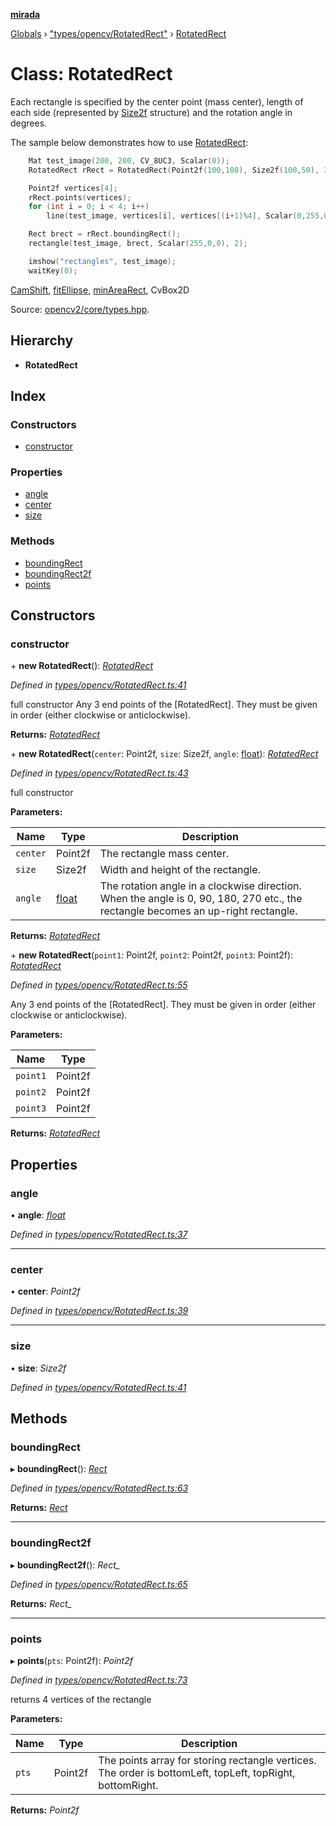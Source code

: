 **[mirada](../README.md)**

[Globals](../README.md) › ["types/opencv/RotatedRect"](../modules/_types_opencv_rotatedrect_.md) › [RotatedRect](_types_opencv_rotatedrect_.rotatedrect.md)

# Class: RotatedRect

Each rectangle is specified by the center point (mass center), length of each side (represented by
[Size2f](#dc/d84/group__core__basic_1gab34496d2466b5f69930ab74c70f117d4}) structure) and the
rotation angle in degrees.

The sample below demonstrates how to use [RotatedRect](#db/dd6/classcv_1_1RotatedRect}):

```cpp
    Mat test_image(200, 200, CV_8UC3, Scalar(0));
    RotatedRect rRect = RotatedRect(Point2f(100,100), Size2f(100,50), 30);

    Point2f vertices[4];
    rRect.points(vertices);
    for (int i = 0; i < 4; i++)
        line(test_image, vertices[i], vertices[(i+1)%4], Scalar(0,255,0), 2);

    Rect brect = rRect.boundingRect();
    rectangle(test_image, brect, Scalar(255,0,0), 2);

    imshow("rectangles", test_image);
    waitKey(0);
```

[CamShift](#dc/d6b/group__video__track_1gaef2bd39c8356f423124f1fe7c44d54a1}),
[fitEllipse](#d3/dc0/group__imgproc__shape_1gaf259efaad93098103d6c27b9e4900ffa}),
[minAreaRect](#d3/dc0/group__imgproc__shape_1ga3d476a3417130ae5154aea421ca7ead9}), CvBox2D

Source:
[opencv2/core/types.hpp](https://github.com/opencv/opencv/tree/master/modules/core/include/opencv2/core/types.hpp#L534).

## Hierarchy

* **RotatedRect**

## Index

### Constructors

* [constructor](_types_opencv_rotatedrect_.rotatedrect.md#constructor)

### Properties

* [angle](_types_opencv_rotatedrect_.rotatedrect.md#angle)
* [center](_types_opencv_rotatedrect_.rotatedrect.md#center)
* [size](_types_opencv_rotatedrect_.rotatedrect.md#size)

### Methods

* [boundingRect](_types_opencv_rotatedrect_.rotatedrect.md#boundingrect)
* [boundingRect2f](_types_opencv_rotatedrect_.rotatedrect.md#boundingrect2f)
* [points](_types_opencv_rotatedrect_.rotatedrect.md#points)

## Constructors

###  constructor

\+ **new RotatedRect**(): *[RotatedRect](_types_opencv_rotatedrect_.rotatedrect.md)*

*Defined in [types/opencv/RotatedRect.ts:41](https://github.com/cancerberoSgx/mirada/blob/1c5d3d0/mirada/src/types/opencv/RotatedRect.ts#L41)*

  full constructor
  Any 3 end points of the [RotatedRect]. They must be given in order (either clockwise or
anticlockwise).

**Returns:** *[RotatedRect](_types_opencv_rotatedrect_.rotatedrect.md)*

\+ **new RotatedRect**(`center`: Point2f, `size`: Size2f, `angle`: [float](../modules/_types_opencv__hacks_.md#float)): *[RotatedRect](_types_opencv_rotatedrect_.rotatedrect.md)*

*Defined in [types/opencv/RotatedRect.ts:43](https://github.com/cancerberoSgx/mirada/blob/1c5d3d0/mirada/src/types/opencv/RotatedRect.ts#L43)*

  full constructor

**Parameters:**

Name | Type | Description |
------ | ------ | ------ |
`center` | Point2f | The rectangle mass center.  |
`size` | Size2f | Width and height of the rectangle.  |
`angle` | [float](../modules/_types_opencv__hacks_.md#float) | The rotation angle in a clockwise direction. When the angle is 0, 90, 180, 270 etc., the rectangle becomes an up-right rectangle.  |

**Returns:** *[RotatedRect](_types_opencv_rotatedrect_.rotatedrect.md)*

\+ **new RotatedRect**(`point1`: Point2f, `point2`: Point2f, `point3`: Point2f): *[RotatedRect](_types_opencv_rotatedrect_.rotatedrect.md)*

*Defined in [types/opencv/RotatedRect.ts:55](https://github.com/cancerberoSgx/mirada/blob/1c5d3d0/mirada/src/types/opencv/RotatedRect.ts#L55)*

  Any 3 end points of the [RotatedRect]. They must be given in order (either clockwise or
anticlockwise).

**Parameters:**

Name | Type |
------ | ------ |
`point1` | Point2f |
`point2` | Point2f |
`point3` | Point2f |

**Returns:** *[RotatedRect](_types_opencv_rotatedrect_.rotatedrect.md)*

## Properties

###  angle

• **angle**: *[float](../modules/_types_opencv__hacks_.md#float)*

*Defined in [types/opencv/RotatedRect.ts:37](https://github.com/cancerberoSgx/mirada/blob/1c5d3d0/mirada/src/types/opencv/RotatedRect.ts#L37)*

___

###  center

• **center**: *Point2f*

*Defined in [types/opencv/RotatedRect.ts:39](https://github.com/cancerberoSgx/mirada/blob/1c5d3d0/mirada/src/types/opencv/RotatedRect.ts#L39)*

___

###  size

• **size**: *Size2f*

*Defined in [types/opencv/RotatedRect.ts:41](https://github.com/cancerberoSgx/mirada/blob/1c5d3d0/mirada/src/types/opencv/RotatedRect.ts#L41)*

## Methods

###  boundingRect

▸ **boundingRect**(): *[Rect](_types_opencv__hacks_.rect.md)*

*Defined in [types/opencv/RotatedRect.ts:63](https://github.com/cancerberoSgx/mirada/blob/1c5d3d0/mirada/src/types/opencv/RotatedRect.ts#L63)*

**Returns:** *[Rect](_types_opencv__hacks_.rect.md)*

___

###  boundingRect2f

▸ **boundingRect2f**(): *Rect_*

*Defined in [types/opencv/RotatedRect.ts:65](https://github.com/cancerberoSgx/mirada/blob/1c5d3d0/mirada/src/types/opencv/RotatedRect.ts#L65)*

**Returns:** *Rect_*

___

###  points

▸ **points**(`pts`: Point2f): *Point2f*

*Defined in [types/opencv/RotatedRect.ts:73](https://github.com/cancerberoSgx/mirada/blob/1c5d3d0/mirada/src/types/opencv/RotatedRect.ts#L73)*

  returns 4 vertices of the rectangle

**Parameters:**

Name | Type | Description |
------ | ------ | ------ |
`pts` | Point2f | The points array for storing rectangle vertices. The order is bottomLeft, topLeft, topRight, bottomRight.  |

**Returns:** *Point2f*
